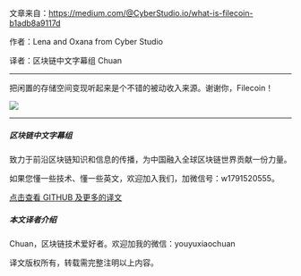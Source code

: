 文章来自：https://medium.com/@CyberStudio.io/what-is-filecoin-b1adb8a9117d

作者：Lena and Oxana from Cyber Studio

译者：区块链中文字幕组 Chuan
***


把闲置的存储空间变现听起来是个不错的被动收入来源。谢谢你，Filecoin！

![](https://github.com/gechuan/General/blob/Chuan_180426/filecoin.jpeg)

*** 

##### 区块链中文字幕组

致力于前沿区块链知识和信息的传播，为中国融入全球区块链世界贡献一份力量。

如果您懂一些技术、懂一些英文，欢迎加入我们，加微信号：w1791520555。

[点击查看 GITHUB 及更多的译文](https://github.com/BlockchainTranslator/EOS)

##### 本文译者介绍

Chuan，区块链技术爱好者。欢迎加我的微信：youyuxiaochuan

译文版权所有，转载需完整注明以上内容。
